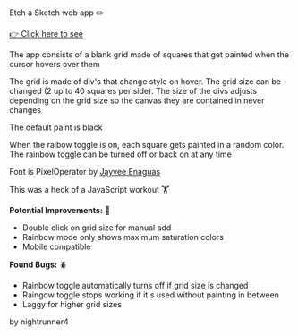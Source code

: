 Etch a Sketch web app ✏️

<a href='https://nightrunner4.github.io/Etch-a-Sketch'>👉 Click here to see</a>

The app consists of a blank grid made of squares that get painted when the cursor 
hovers over them

The grid is made of div's that change style on hover. The grid size can be changed (2 up to 40 squares per side). The size of the divs adjusts depending on the grid size so the canvas they are contained in never changes

The default paint is black

When the raibow toggle is on, each square gets painted in a random color. The rainbow toggle can 
be turned off or back on at any time

Font is PixelOperator by <a href='https://www.dafont.com/es/jayvee-d-enaguas.d2725'>Jayvee Enaguas</a>

This was a heck of a JavaScript workout 🏋️

<b>Potential Improvements:</b> 💪

 - Double click on grid size for manual add
 - Rainbow mode only shows maximum saturation colors
 - Mobile compatible

<b>Found Bugs:</b> 🪲

 - Rainbow toggle automatically turns off if grid size is changed
 - Raingow toggle stops working if it's used without painting in between
 - Laggy for higher grid sizes

by nightrunner4
